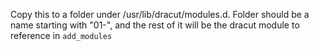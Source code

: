 Copy this to a folder under /usr/lib/dracut/modules.d. Folder should be a name starting with "01-", and the rest of it will
be the dracut module to reference in `add_modules`
